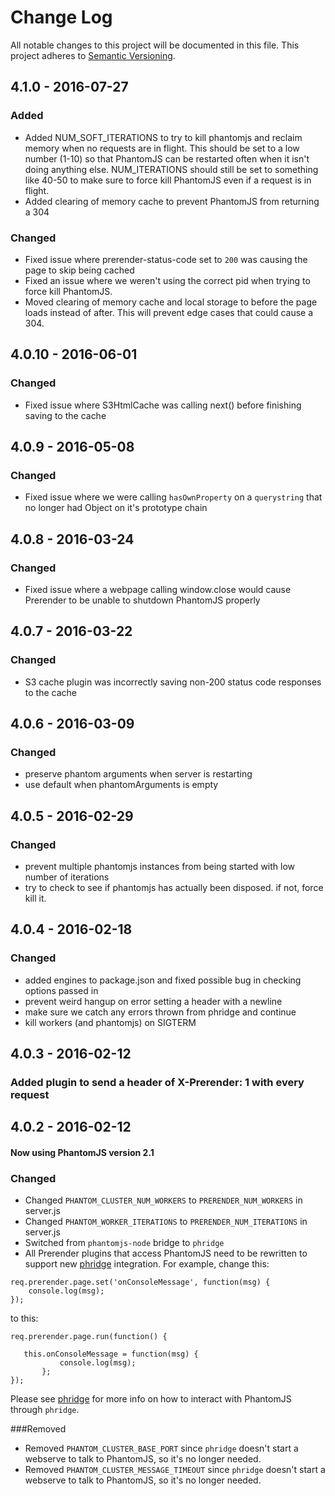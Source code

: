 # Change Log
All notable changes to this project will be documented in this file.
This project adheres to [Semantic Versioning](http://semver.org/).

## 4.1.0 - 2016-07-27
### Added
- Added NUM_SOFT_ITERATIONS to try to kill phantomjs and reclaim memory when no requests are in flight. This should be set to a low number (1-10) so that PhantomJS can be restarted often when it isn't doing anything else. NUM_ITERATIONS should still be set to something like 40-50 to make sure to force kill PhantomJS even if a request is in flight.
- Added clearing of memory cache to prevent PhantomJS from returning a 304
### Changed
- Fixed issue where prerender-status-code set to `200` was causing the page to skip being cached
- Fixed an issue where we weren't using the correct pid when trying to force kill PhantomJS.
- Moved clearing of memory cache and local storage to before the page loads instead of after. This will prevent edge cases that could cause a 304.

## 4.0.10 - 2016-06-01
### Changed
- Fixed issue where S3HtmlCache was calling next() before finishing saving to the cache

## 4.0.9 - 2016-05-08
### Changed
- Fixed issue where we were calling `hasOwnProperty` on a `querystring` that no longer had Object on it's prototype chain

## 4.0.8 - 2016-03-24
### Changed
- Fixed issue where a webpage calling window.close would cause Prerender to be unable to shutdown PhantomJS properly

## 4.0.7 - 2016-03-22
### Changed
- S3 cache plugin was incorrectly saving non-200 status code responses to the cache

## 4.0.6 - 2016-03-09
### Changed
- preserve phantom arguments when server is restarting
- use default when phantomArguments is empty

## 4.0.5 - 2016-02-29
### Changed
- prevent multiple phantomjs instances from being started with low number of iterations
- try to check to see if phantomjs has actually been disposed. if not, force kill it.

## 4.0.4 - 2016-02-18
### Changed
- added engines to package.json and fixed possible bug in checking options passed in
- prevent weird hangup on error setting a header with a newline
- make sure we catch any errors thrown from phridge and continue
- kill workers (and phantomjs) on SIGTERM

## 4.0.3 - 2016-02-12
### Added plugin to send a header of X-Prerender: 1 with every request

## 4.0.2 - 2016-02-12
#### Now using PhantomJS version 2.1
### Changed
- Changed `PHANTOM_CLUSTER_NUM_WORKERS` to `PRERENDER_NUM_WORKERS` in server.js
- Changed `PHANTOM_WORKER_ITERATIONS` to `PRERENDER_NUM_ITERATIONS` in server.js
- Switched from `phantomjs-node` bridge to `phridge`
 - All Prerender plugins that access PhantomJS need to be rewritten to support new [phridge](https://github.com/peerigon/phridge) integration.
 For example, change this:
 ```
 req.prerender.page.set('onConsoleMessage', function(msg) {
     console.log(msg);
 });
 ```
 to this:
 ```
 req.prerender.page.run(function() {

 	this.onConsoleMessage = function(msg) {
            console.log(msg);
        };
 });
 ```
 Please see [phridge](https://github.com/peerigon/phridge) for more info on how to interact with PhantomJS through `phridge`.

 ###Removed
 - Removed `PHANTOM_CLUSTER_BASE_PORT` since `phridge` doesn't start a webserve to talk to PhantomJS, so it's no longer needed.
 - Removed `PHANTOM_CLUSTER_MESSAGE_TIMEOUT` since `phridge` doesn't start a webserve to talk to PhantomJS, so it's no longer needed.
